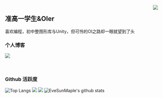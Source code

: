 <img align="right" src="https://count.getloli.com/get/@:EveSunMaple?theme=rule34">

## 准高一学生&OIer

喜欢编程，初中整图形库与Unity，但可怜的OI之路却一眼就望到了头

### 个人博客

[![](https://github-readme-stats.vercel.app/api/pin/?username=EveSunMaple&repo=Vivia-Web)](https://github.com/EveSunMaple/Vivia-Web)
<br><br><br>

### Github 活跃度

![Top Langs](https://github-readme-stats.vercel.app/api/top-langs/?username=EveSunMaple&langs_count=6)
![](https://github-readme-stats.vercel.app/api/top-langs/?username=EveSunMaple&layout=compact&langs_count=6)
[![](https://activity-graph.herokuapp.com/graph?username=EveSunMaple&theme=dracula)](https://github.com/ashutosh00710/github-readme-activity-graph)
![EveSunMaple's github stats](https://github-readme-stats.vercel.app/api?username=EveSunMaple&show_icons=true&theme=vue)
